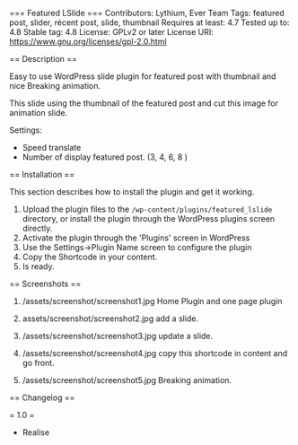 === Featured LSlide ===
Contributors: Lythium, Ever Team
Tags: featured post, slider, récent post, slide, thumbnail
Requires at least: 4.7
Tested up to: 4.8
Stable tag: 4.8
License: GPLv2 or later
License URI: https://www.gnu.org/licenses/gpl-2.0.html

== Description ==

Easy to use WordPress slide plugin for featured post with thumbnail and nice Breaking animation.

This slide using the thumbnail of the featured post and cut this image for animation slide.

Settings:
* Speed translate
* Number of display featured post. (3, 4, 6, 8 )

== Installation ==

This section describes how to install the plugin and get it working.

1. Upload the plugin files to the `/wp-content/plugins/featured_lslide` directory, or install the plugin through the WordPress plugins screen directly.
2. Activate the plugin through the 'Plugins' screen in WordPress
3. Use the Settings->Plugin Name screen to configure the plugin
4. Copy the Shortcode in your content.
5. Is ready.

== Screenshots ==

1. /assets/screenshot/screenshot1.jpg
Home Plugin and one page plugin

2. assets/screenshot/screenshot2.jpg
add a slide.

3. /assets/screenshot/screenshot3.jpg
update a slide.

4. /assets/screenshot/screenshot4.jpg
copy this shortcode in content and go front.

5. /assets/screenshot/screenshot5.jpg
Breaking animation.

== Changelog ==

= 1.0 =
* Realise
